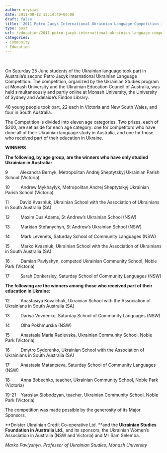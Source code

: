 ```yaml
---
author: orysias
date: 2011-08-12 13:14:40+00:00
draft: false
title: '2011 Petro Jacyk International Ukrainian Language Competition in Australia '
type: post
url: /education/2011-petro-jacyk-international-ukrainian-language-competition-in-australia/
categories:
- Community
- Education
---
```


 

On Saturday 25 June students of the Ukrainian language took part in Australia’s second Petro Jacyk International Ukrainian Language Competition. The competition, organized by the Ukrainian Studies program at Monash University and the Ukrainian Education Council of Australia, was held simultaneously and partly online at Monash University, the University of Sydney and Adelaide’s Findon Library.

48 young people took part, 22 each in Victoria and New South Wales, and four in South Australia.

The Competition is divided into eleven age categories. Two prizes, each of $200, are set aside for each age category: one for competitors who have done all of their Ukrainian language study in Australia, and one for those who received part of their education in Ukraine.

**WINNERS**

**The following, by age group, are the winners who have only studied Ukrainian in Australia:**

9          Alexandra Bernyk, Metropolitan Andrej Sheptytskyj Ukrainian Parish School (Victoria)

10         Andrew Mykhaylyk, Metropolitan Andrej Sheptytskyj Ukrainian Parish School (Victoria)

11         David Kvasniuk, Ukrainian School with the Association of Ukrainians in South Australia (SA)

12         Maxim Dus Adams, St Andrew’s Ukrainian School (NSW)

13         Markian Stefanychyn, St Andrew’s Ukrainian School (NSW)

14         Mark Levenets, Saturday School of Community Languages (NSW)

15         Marko Kvasniuk, Ukrainian School with the Association of Ukrainians in South Australia (SA)

16         Damian Pavlyshyn, competed Ukrainian Community School, Noble Park (Victoria)

17         Sarah Donkersley, Saturday School of Community Languages (NSW)

**The following are the winners among those who received part of their education in Ukraine:**

12         Anastasiya Kovalchuk, Ukrainian School with the Association of Ukrainians in South Australia (SA)

13         Dariya Vovnenko, Saturday School of Community Languages (NSW)

14         Olha Pokhmurska (NSW)

15         Anastasia Maria Radievska, Ukrainian Community School, Noble Park (Victoria)

16         Dmytro Sydorenko, Ukrainian School with the Association of Ukrainians in South Australia (SA)

17         Anastasia Matantseva, Saturday School of Community Languages (NSW)

18         Anna Bobechko, teacher, Ukrainian Community School, Noble Park (Victoria)

19-21    Yaroslav Slobodzyan, teacher, Ukrainian Community School, Noble Park (Victoria)

The competition was made possible by the generosity of its Major Sponsors,

**Dnister Ukrainian Credit Co-operative Ltd. **and the **Ukrainian Studies Foundation in Australia Ltd**., and its sponsors, the Ukrainian Women’s Association in Australia (NSW and Victoria) and Mr Sam Selemba.


_Marko Pavlyshyn, Professor of Ukrainian Studies, Monash University_
